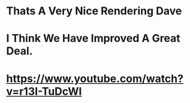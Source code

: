 # Thats A Very Nice Rendering Dave
# I Think We Have Improved A Great Deal.
# https://www.youtube.com/watch?v=r13I-TuDcWI
